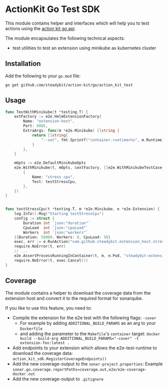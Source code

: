 # ActionKit Go Test SDK

This module contains helper and interfaces which will help you to test actions using
the [action kit go api](https://github.com/steadybit/action-kit/tree/main/go/action_kit_api).

The module encapsulates the following technical aspects:

- test utilities to test an extension using minikube as kubernetes cluster

## Installation

Add the following to your `go.mod` file:

```
go get github.com/steadybit/action-kit/go/action_kit_test
```

## Usage

````go
func TestWithMinikube(t *testing.T) {
	extFactory := e2e.HelmExtensionFactory{
		Name: "extension-host",
		Port: 8085,
		ExtraArgs: func(m *e2e.Minikube) []string {
			return []string{
				"--set", fmt.Sprintf("container.runtime=%s", m.Runtime),
			}
		},
	}

	mOpts := e2e.DefaultMiniKubeOpts
	e2e.WithMinikube(t, mOpts, &extFactory, []e2e.WithMinikubeTestCase{
		{
			Name: "stress cpu",
			Test: testStressCpu,
		},
    })
}


func testStressCpu(t *testing.T, m *e2e.Minikube, e *e2e.Extension) {
	log.Info().Msg("Starting testStressCpu")
	config := struct {
		Duration int `json:"duration"`
		CpuLoad  int `json:"cpuLoad"`
		Workers  int `json:"workers"`
	}{Duration: 50000, Workers: 0, CpuLoad: 50}
	exec, err := e.RunAction("com.github.steadybit.extension_host.stress-cpu", getTarget(m), config, nil)
	require.NoError(t, err)
    // ...
	e2e.AssertProcessRunningInContainer(t, m, e.Pod, "steadybit-extension-host", "stress-ng", true)
	require.NoError(t, exec.Cancel())
}
````

## Coverage

The module contains a helper to download the coverage data from the extension host and convert it to the required format for sonarqube.

If you like to use this feature, you need to:

- Compile the extension for the e2e test with the following flags: `-cover`
  - For example by adding `ADDITIONAL_BUILD_PARAMS` as an arg to your `Dockerfile`
  - and adding the parameter to the `Makefile`'s `container` target: `docker build --build-arg ADDITIONAL_BUILD_PARAMS="-cover" -t extension-foo:latest .`
- Add endpoints to your extension which allows the e2e-test-runtime to download the coverage data: `action_kit_sdk.RegisterCoverageEndpoints()`
- Add the new coverage-output to the `sonar-project.properties`: Example `sonar.go.coverage.reportPaths=coverage.out,e2e/e2e-coverage-docker.out`
- Add the new coverage-output to `.gitignore`
